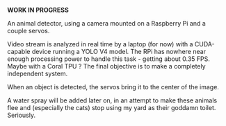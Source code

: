 **WORK IN PROGRESS**

An animal detector, using a camera mounted on a Raspberry Pi and a couple servos.

Video stream is analyzed in real time by a laptop (for now) with a CUDA-capable device running a YOLO V4 model.
The RPi has nowhere near enough processing power to handle this task - getting about 0.35 FPS. Maybe with a Coral TPU ?
The final objective is to make a completely independent system.

When an object is detected, the servos bring it to the center of the image. 

A water spray will be added later on, in an attempt to make these animals flee and (especially the cats) stop using my yard as their goddamn toilet. Seriously.

